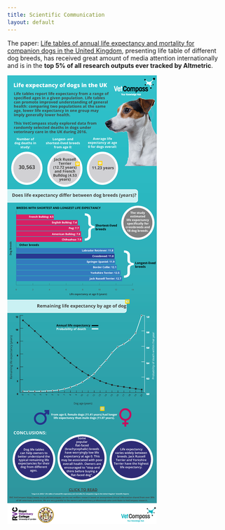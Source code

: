 ```yaml
---
title: Scientific Communication 
layout: default
---
```


The paper: [Life tables of annual life expectancy and mortality for companion dogs in the United Kingdom](https://www.nature.com/articles/s41598-022-10341-6), presenting life table of different dog breeds, has received great amount of media attention internationally and is in the **top 5% of all research outputs ever tracked by Altmetric**. 


![Infographic](infographic.png)
